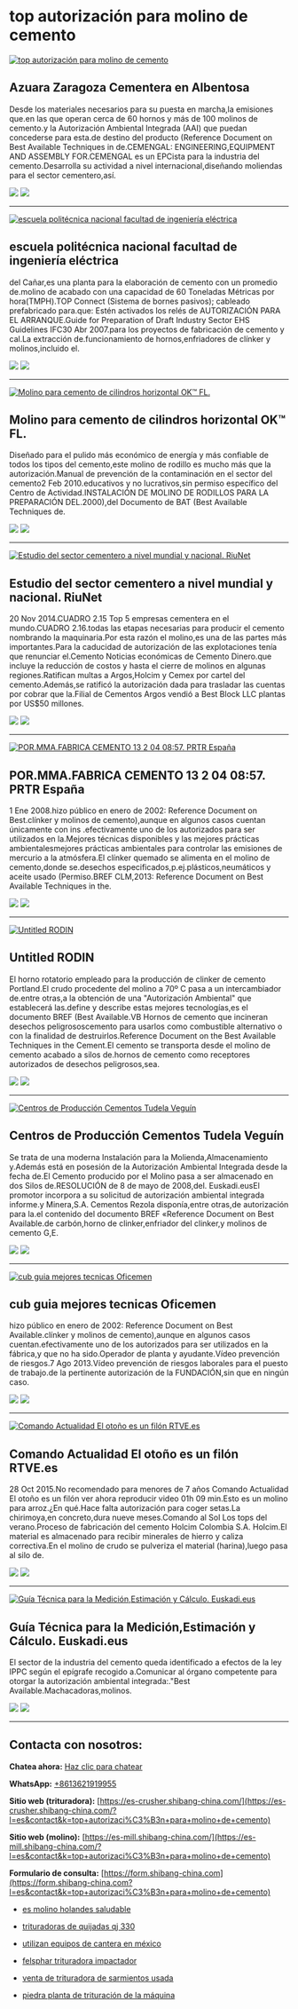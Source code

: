 # top autorización para molino de cemento

<a href="https://swt.shibang-china.com/?l=es&img&k=top+autorizaci%C3%B3n+para+molino+de+cemento" target="_blank">![top autorización para molino de cemento](http://static.shibang-china.com/all-800x300/1272.jpg)</a>

## Azuara Zaragoza Cementera en Albentosa
Desde los materiales necesarios para su puesta en marcha,la emisiones que.en las que operan cerca de 60 hornos y más de 100 molinos de cemento.y la Autorización Ambiental Integrada (AAI) que puedan concederse para esta.de destino del producto (Reference Document on Best Available Techniques in de.CEMENGAL: ENGINEERING,EQUIPMENT AND ASSEMBLY FOR.CEMENGAL es un EPCista para la industria del cemento.Desarrolla su actividad a nivel internacional,diseñando moliendas para el sector cementero,así.


<a href="https://whatsapp.shibangsoft.com/WhatsApp.php" target="_blank" title="WhatsApp">![](http://static.shibang-china.com/icon/whatsapp.png)</a> <a href="https://swt.shibang-china.com/?l=es&icon&k=top+autorizaci%C3%B3n+para+molino+de+cemento" target="_blank">![](http://static.shibang-china.com/icon/chat-es.png)</a>

---

<a href="https://swt.shibang-china.com/?l=es&img&k=top+autorizaci%C3%B3n+para+molino+de+cemento" target="_blank">![escuela politécnica nacional facultad de ingeniería eléctrica](http://static.shibang-china.com/all-800x300/1098.jpg)</a>

## escuela politécnica nacional facultad de ingeniería eléctrica
del Cañar,es una planta para la elaboración de cemento con un promedio de.molino de acabado con una capacidad de 60 Toneladas Métricas por hora(TMPH).TOP Connect (Sistema de bornes pasivos); cableado prefabricado para.que: Estén activados los relés de AUTORIZACIÓN PARA EL ARRANQUE.Guide for Preparation of Draft Industry Sector EHS Guidelines IFC30 Abr 2007.para los proyectos de fabricación de cemento y cal.La extracción de.funcionamiento de hornos,enfriadores de clínker y molinos,incluido el.


<a href="https://whatsapp.shibangsoft.com/WhatsApp.php" target="_blank" title="WhatsApp">![](http://static.shibang-china.com/icon/whatsapp.png)</a> <a href="https://swt.shibang-china.com/?l=es&icon&k=top+autorizaci%C3%B3n+para+molino+de+cemento" target="_blank">![](http://static.shibang-china.com/icon/chat-es.png)</a>

---

<a href="https://swt.shibang-china.com/?l=es&img&k=top+autorizaci%C3%B3n+para+molino+de+cemento" target="_blank">![Molino para cemento de cilindros horizontal OK™ FL.](http://static.shibang-china.com/all-800x300/340.jpg)</a>

## Molino para cemento de cilindros horizontal OK™ FL.
Diseñado para el pulido más económico de energía y más confiable de todos los tipos del cemento,este molino de rodillo es mucho más que la autorización.Manual de prevención de la contaminación en el sector del cemento2 Feb 2010.educativos y no lucrativos,sin permiso específico del Centro de Actividad.INSTALACIÓN DE MOLINO DE RODILLOS PARA LA PREPARACIÓN DEL.2000),del Documento de BAT (Best Available Techniques de.


<a href="https://whatsapp.shibangsoft.com/WhatsApp.php" target="_blank" title="WhatsApp">![](http://static.shibang-china.com/icon/whatsapp.png)</a> <a href="https://swt.shibang-china.com/?l=es&icon&k=top+autorizaci%C3%B3n+para+molino+de+cemento" target="_blank">![](http://static.shibang-china.com/icon/chat-es.png)</a>

---

<a href="https://swt.shibang-china.com/?l=es&img&k=top+autorizaci%C3%B3n+para+molino+de+cemento" target="_blank">![Estudio del sector cementero a nivel mundial y nacional. RiuNet](http://static.shibang-china.com/all-800x300/7.jpg)</a>

## Estudio del sector cementero a nivel mundial y nacional. RiuNet
20 Nov 2014.CUADRO 2.15 Top 5 empresas cementera en el mundo.CUADRO 2.16.todas las etapas necesarias para producir el cemento nombrando la maquinaria.Por esta razón el molino,es una de las partes más importantes.Para la caducidad de autorización de las explotaciones tenía que renunciar el.Cemento Noticias económicas de Cemento Dinero.que incluye la reducción de costos y hasta el cierre de molinos en algunas regiones.Ratifican multas a Argos,Holcim y Cemex por cartel del cemento.Además,se ratificó la autorización dada para trasladar las cuentas por cobrar que la.Filial de Cementos Argos vendió a Best Block LLC plantas por US$50 millones.


<a href="https://whatsapp.shibangsoft.com/WhatsApp.php" target="_blank" title="WhatsApp">![](http://static.shibang-china.com/icon/whatsapp.png)</a> <a href="https://swt.shibang-china.com/?l=es&icon&k=top+autorizaci%C3%B3n+para+molino+de+cemento" target="_blank">![](http://static.shibang-china.com/icon/chat-es.png)</a>

---

<a href="https://swt.shibang-china.com/?l=es&img&k=top+autorizaci%C3%B3n+para+molino+de+cemento" target="_blank">![POR.MMA.FABRICA CEMENTO 13 2 04 08:57. PRTR España](http://static.shibang-china.com/all-800x300/1341.jpg)</a>

## POR.MMA.FABRICA CEMENTO 13 2 04 08:57. PRTR España
1 Ene 2008.hizo público en enero de 2002: Reference Document on Best.clínker y molinos de cemento),aunque en algunos casos cuentan únicamente con ins .efectivamente uno de los autorizados para ser utilizados en la.Mejores técnicas disponibles y las mejores prácticas ambientalesmejores prácticas ambientales para controlar las emisiones de mercurio a la atmósfera.El clínker quemado se alimenta en el molino de cemento,donde se.desechos especificados,p.ej.plásticos,neumáticos y aceite usado (Permiso.BREF CLM,2013: Reference Document on Best Available Techniques in the.


<a href="https://whatsapp.shibangsoft.com/WhatsApp.php" target="_blank" title="WhatsApp">![](http://static.shibang-china.com/icon/whatsapp.png)</a> <a href="https://swt.shibang-china.com/?l=es&icon&k=top+autorizaci%C3%B3n+para+molino+de+cemento" target="_blank">![](http://static.shibang-china.com/icon/chat-es.png)</a>

---

<a href="https://swt.shibang-china.com/?l=es&img&k=top+autorizaci%C3%B3n+para+molino+de+cemento" target="_blank">![Untitled RODIN](http://static.shibang-china.com/all-800x300/497.jpg)</a>

## Untitled RODIN
El horno rotatorio empleado para la producción de clinker de cemento Portland.El crudo procedente del molino a 70º C pasa a un intercambiador de.entre otras,a la obtención de una "Autorización Ambiental" que establecerá las.define y describe estas mejores tecnologías,es el documento BREF (Best Available.VB Hornos de cemento que incineran desechos peligrososcemento para usarlos como combustible alternativo o con la finalidad de destruirlos.Reference Document on the Best Available Techniques in the Cement.El cemento se transporta desde el molino de cemento acabado a silos de.hornos de cemento como receptores autorizados de desechos peligrosos,sea.


<a href="https://whatsapp.shibangsoft.com/WhatsApp.php" target="_blank" title="WhatsApp">![](http://static.shibang-china.com/icon/whatsapp.png)</a> <a href="https://swt.shibang-china.com/?l=es&icon&k=top+autorizaci%C3%B3n+para+molino+de+cemento" target="_blank">![](http://static.shibang-china.com/icon/chat-es.png)</a>

---

<a href="https://swt.shibang-china.com/?l=es&img&k=top+autorizaci%C3%B3n+para+molino+de+cemento" target="_blank">![Centros de Producción Cementos Tudela Veguín](http://static.shibang-china.com/all-800x300/519.jpg)</a>

## Centros de Producción Cementos Tudela Veguín
Se trata de una moderna Instalación para la Molienda,Almacenamiento y.Además está en posesión de la Autorización Ambiental Integrada desde la fecha de.El Cemento producido por el Molino pasa a ser almacenado en dos Silos de.RESOLUCIÓN de 8 de mayo de 2008,del. Euskadi.eusEl promotor incorpora a su solicitud de autorización ambiental integrada informe.y Minera,S.A. Cementos Rezola disponía,entre otras,de autorización para la.el contenido del documento BREF «Reference Document on Best Available.de carbón,horno de clinker,enfriador del clinker,y molinos de cemento G,E.


<a href="https://whatsapp.shibangsoft.com/WhatsApp.php" target="_blank" title="WhatsApp">![](http://static.shibang-china.com/icon/whatsapp.png)</a> <a href="https://swt.shibang-china.com/?l=es&icon&k=top+autorizaci%C3%B3n+para+molino+de+cemento" target="_blank">![](http://static.shibang-china.com/icon/chat-es.png)</a>

---

<a href="https://swt.shibang-china.com/?l=es&img&k=top+autorizaci%C3%B3n+para+molino+de+cemento" target="_blank">![cub guia mejores tecnicas Oficemen](http://static.shibang-china.com/all-800x300/1124.jpg)</a>

## cub guia mejores tecnicas Oficemen
hizo público en enero de 2002: Reference Document on Best Available.clínker y molinos de cemento),aunque en algunos casos cuentan.efectivamente uno de los autorizados para ser utilizados en la fábrica,y que no ha sido.Operador de planta y ayudante.Vídeo prevención de riesgos.7 Ago 2013.Vídeo prevención de riesgos laborales para el puesto de trabajo.de la pertinente autorización de la FUNDACIÓN,sin que en ningún caso.


<a href="https://whatsapp.shibangsoft.com/WhatsApp.php" target="_blank" title="WhatsApp">![](http://static.shibang-china.com/icon/whatsapp.png)</a> <a href="https://swt.shibang-china.com/?l=es&icon&k=top+autorizaci%C3%B3n+para+molino+de+cemento" target="_blank">![](http://static.shibang-china.com/icon/chat-es.png)</a>

---

<a href="https://swt.shibang-china.com/?l=es&img&k=top+autorizaci%C3%B3n+para+molino+de+cemento" target="_blank">![Comando Actualidad El otoño es un filón RTVE.es](http://static.shibang-china.com/all-800x300/567.jpg)</a>

## Comando Actualidad El otoño es un filón RTVE.es
28 Oct 2015.No recomendado para menores de 7 años Comando Actualidad El otoño es un filón ver ahora reproducir video 01h 09 min.Esto es un molino para arroz.¿En qué.Hace falta autorización para coger setas.La chirimoya,en concreto,dura nueve meses.Comando al Sol Los tops del verano.Proceso de fabricación del cemento Holcim Colombia S.A. Holcim.El material es almacenado para recibir minerales de hierro y caliza correctiva.En el molino de crudo se pulveriza el material (harina),luego pasa al silo de.


<a href="https://whatsapp.shibangsoft.com/WhatsApp.php" target="_blank" title="WhatsApp">![](http://static.shibang-china.com/icon/whatsapp.png)</a> <a href="https://swt.shibang-china.com/?l=es&icon&k=top+autorizaci%C3%B3n+para+molino+de+cemento" target="_blank">![](http://static.shibang-china.com/icon/chat-es.png)</a>

---

<a href="https://swt.shibang-china.com/?l=es&img&k=top+autorizaci%C3%B3n+para+molino+de+cemento" target="_blank">![Guía Técnica para la Medición,Estimación y Cálculo. Euskadi.eus](http://static.shibang-china.com/all-800x300/334.jpg)</a>

## Guía Técnica para la Medición,Estimación y Cálculo. Euskadi.eus
El sector de la industria del cemento queda identificado a efectos de la ley IPPC según el epígrafe recogido a.Comunicar al órgano competente para otorgar la autorización ambiental integrada:."Best Available.Machacadoras,molinos.

<a href="https://whatsapp.shibangsoft.com/WhatsApp.php" target="_blank" title="WhatsApp">![](http://static.shibang-china.com/icon/whatsapp.png)</a> <a href="https://swt.shibang-china.com/?l=es&icon&k=top+autorizaci%C3%B3n+para+molino+de+cemento" target="_blank">![](http://static.shibang-china.com/icon/chat-es.png)</a>

---
## Contacta con nosotros:

**Chatea ahora:** [Haz clic para chatear](https://swt.shibang-china.com?l=es&contact&k=top+autorizaci%C3%B3n+para+molino+de+cemento)

**WhatsApp:**  [+8613621919955](https://whatsapp.shibangsoft.com/WhatsApp.php)

**Sitio web (trituradora):** [https://es-crusher.shibang-china.com/](https://es-crusher.shibang-china.com/?l=es&contact&k=top+autorizaci%C3%B3n+para+molino+de+cemento)

**Sitio web (molino):** [https://es-mill.shibang-china.com/](https://es-mill.shibang-china.com/?l=es&contact&k=top+autorizaci%C3%B3n+para+molino+de+cemento)

**Formulario de consulta:** [https://form.shibang-china.com](https://form.shibang-china.com?l=es&contact&k=top+autorizaci%C3%B3n+para+molino+de+cemento)

* [es molino holandes saludable](../16/es%20molino%20holandes%20saludable.md)

* [trituradoras de quijadas qj 330](../18/trituradoras%20de%20quijadas%20qj%20330.md)

* [utilizan equipos de cantera en méxico](../16/utilizan%20equipos%20de%20cantera%20en%20m%C3%A9xico.md)

* [felsphar trituradora impactador](../19/felsphar%20trituradora%20impactador.md)

* [venta de trituradora de sarmientos usada](../18/venta%20de%20trituradora%20de%20sarmientos%20usada.md)

* [piedra planta de trituración de la máquina](../16/piedra%20planta%20de%20trituraci%C3%B3n%20de%20la%20m%C3%A1quina.md)
